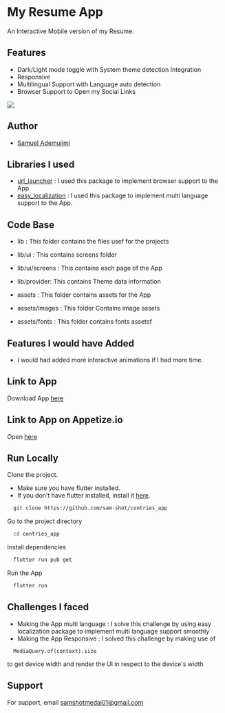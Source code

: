 
# My Resume App

An Interactive Mobile version of my Resume.


## Features

- Dark/Light mode toggle with System theme detection Integration
- Responsive
- Multilingual Support with Language auto detection
- Browser Support to Open my Social Links



![](https://img.shields.io/badge/version-1.o-brightgreen)


## Author

- [Samuel Ademujimi](https://www.github.com/sam-shot)


## Libraries I used

 
 - [url_launcher](https://pub.dev/packages/url_launcher)
    : I used this package to implement browser support to the App
- [easy_localization](https://pub.dev/packages/easy_localization)
    : I used this package to implement multi language support to the App.
## Code Base 

- lib
  : This folder contains the files usef for the projects
   
- lib/ui : This contains screens folder 
- lib/ui/screens : This contains each page of the App
- lib/provider: This contains Theme data information
- assets : This folder contains assets for the App
- assets/images : This folder Contains image assets
- assets/fonts : This folder contains fonts assetsf
## Features I would have Added 

- I would had added more interactive animations if I had more time.

## Link to App

Download App [here](https://drive.google.com/file/d/1pCi3S0DDqwd3zA8FpMd-BjPLdxSB0HRr/view?usp=share_link)


## Link to App on Appetize.io

Open [here](https://appetize.io/app/nbopeyhc42las6glhb3djvgsoi)

 


## Run Locally

Clone the project.
- Make sure you have flutter installed.
- If you don't have flutter installed, install it [here](https://flutter.dev/).


```bash
  git clone https://github.com/sam-shot/contries_app
```

Go to the project directory

```bash
  cd contries_app
```

Install dependencies

```bash
  flutter run pub get
```

Run the App

```bash
  flutter run
```


## Challenges I faced

- Making the App multi language : I solve this challenge by using easy localization package to implement multi language support smoothly
- Making the App Responsive : I solved this challenge by making use of 
```
  MediaQuery.of(context).size
``` 
to get device width and render the UI in respect to the device's width

## Support

For support, email samshotmedai01@gmail.com 

